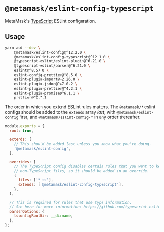 # `@metamask/eslint-config-typescript`

MetaMask's [TypeScript](https://www.typescriptlang.org) ESLint configuration.

## Usage

```bash
yarn add --dev \
    @metamask/eslint-config@^12.2.0 \
    @metamask/eslint-config-typescript@^12.1.0 \
    @typescript-eslint/eslint-plugin@^6.21.0 \
    @typescript-eslint/parser@^6.21.0 \
    eslint@^8.57.0 \
    eslint-config-prettier@^8.5.0 \
    eslint-plugin-import@~2.26.0 \
    eslint-plugin-jsdoc@^47.0.2 \
    eslint-plugin-prettier@^4.2.1 \
    eslint-plugin-promise@^6.1.1 \
    prettier@^2.7.1
```

The order in which you extend ESLint rules matters.
The `@metamask/*` eslint configs should be added to the `extends` array _last_,
with `@metamask/eslint-config` first, and `@metamask/eslint-config-*` in any
order thereafter.

```js
module.exports = {
  root: true,

  extends: [
    // This should be added last unless you know what you're doing.
    '@metamask/eslint-config',
  ],

  overrides: [
    // The TypeScript config disables certain rules that you want to keep for
    // non-TypeScript files, so it should be added in an override.
    {
      files: ['*.ts'],
      extends: ['@metamask/eslint-config-typescript'],
    },
  ],

  // This is required for rules that use type information.
  // See here for more information: https://github.com/typescript-eslint/typescript-eslint/blob/master/docs/getting-started/linting/TYPED_LINTING.md
  parserOptions: {
    tsconfigRootDir: __dirname,
  },
};
```
